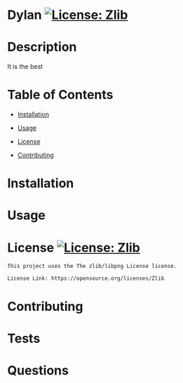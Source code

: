 # Dylan [![License: Zlib](https://img.shields.io/badge/License-Zlib-lightgrey.svg)](https://opensource.org/licenses/Zlib)
# Description
It is the best

# Table of Contents
- [Installation](#installation)

- [Usage](#usage)

- [License](#license)

- [Contributing](#contributing)

# Installation

# Usage

# License [![License: Zlib](https://img.shields.io/badge/License-Zlib-lightgrey.svg)](https://opensource.org/licenses/Zlib)
    This project uses the The zlib/libpng License license.
    
    License Link: https://opensource.org/licenses/Zlib

# Contributing

# Tests

# Questions

  
